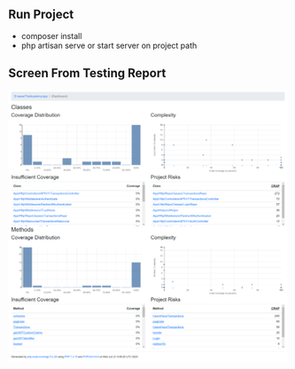 ## Run Project
- composer install
- php artisan serve or start server on project path


## Screen From Testing Report

<p align="center"><img src="https://github.com/MohamedMagdy-MG/TheAcadmy/blob/main/report.png" width="600"></a></p>


